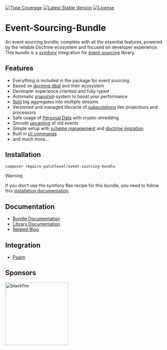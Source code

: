 [![Type Coverage](https://shepherd.dev/github/patchlevel/event-sourcing-bundle/coverage.svg)](https://shepherd.dev/github/patchlevel/event-sourcing-bundle)
[![Latest Stable Version](https://poser.pugx.org/patchlevel/event-sourcing-bundle/v)](//packagist.org/packages/patchlevel/event-sourcing-bundle)
[![License](https://poser.pugx.org/patchlevel/event-sourcing-bundle/license)](//packagist.org/packages/patchlevel/event-sourcing-bundle)

# Event-Sourcing-Bundle

An event sourcing bundle, complete with all the essential features,
powered by the reliable Doctrine ecosystem and focused on developer experience.
This bundle is a [symfony](https://symfony.com/) integration 
for [event-sourcing](https://github.com/patchlevel/event-sourcing) library.

## Features

* Everything is included in the package for event sourcing
* Based on [doctrine dbal](https://github.com/doctrine/dbal) and their ecosystem
* Developer experience oriented and fully typed
* Automatic [snapshot](https://event-sourcing.patchlevel.io/latest/snapshots/)-system to boost your performance
* [Split](https://event-sourcing.patchlevel.io/latest/split_stream/) big aggregates into multiple streams
* Versioned and managed lifecycle of [subscriptions](https://event-sourcing.patchlevel.io/latest/subscription/) like projections and processors
* Safe usage of [Personal Data](https://event-sourcing.patchlevel.io/latest/personal_data/) with crypto-shredding
* Smooth [upcasting](https://event-sourcing.patchlevel.io/latest/upcasting/) of old events
* Simple setup with [scheme management](https://event-sourcing.patchlevel.io/latest/store/) and [doctrine migration](https://event-sourcing.patchlevel.io/latest/store/)
* Built in [cli commands](https://event-sourcing.patchlevel.io/latest/cli/)
* and much more...

## Installation

```bash
composer require patchlevel/event-sourcing-bundle
```

> [!WARNING]
> If you don't use the symfony flex recipe for this bundle, you need to follow
this [installation documentation](https://event-sourcing-bundle.patchlevel.io/latest/installation/).

## Documentation

* [Bundle Documentation](https://event-sourcing-bundle.patchlevel.io/latest/)
* [Library Documentation](https://event-sourcing.patchlevel.io/latest/)
* [Related Blog](https://patchlevel.de/blog)

## Integration

* [Psalm](https://github.com/patchlevel/event-sourcing-psalm-plugin)

## Sponsors

[<img src="https://github.com/patchlevel/event-sourcing/assets/470138/d00b7459-23b7-431b-80b4-93cfc1b66216" alt="blackfire" width="200">](https://www.blackfire.io)
